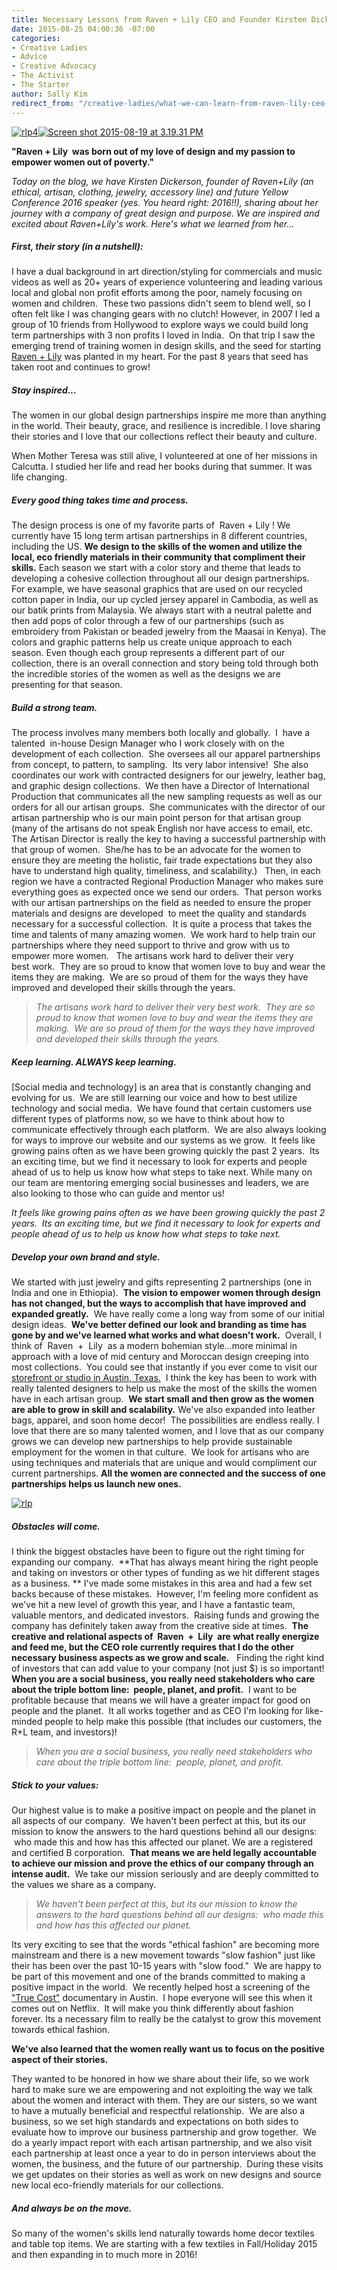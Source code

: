 ```yaml
---
title: Necessary Lessons from Raven + Lily CEO and Founder Kirsten Dickerson
date: 2015-08-25 04:00:36 -07:00
categories:
- Creative Ladies
- Advice
- Creative Advocacy
- The Activist
- The Starter
author: Sally Kim
redirect_from: "/creative-ladies/what-we-can-learn-from-raven-lily-ceo-and-founder-kirsten-dickerson/"
---
```


[![rlp4](https://yellow-blog-images.imgix.net/2015/08/rlp4.jpg)](https://yellow-blog-images.imgix.net/2015/08/rlp4.jpg)[![Screen shot 2015-08-19 at 3.19.31 PM](https://yellow-blog-images.imgix.net/2015/08/Screen-shot-2015-08-19-at-3.19.31-PM.jpg)](https://yellow-blog-images.imgix.net/2015/08/Screen-shot-2015-08-19-at-3.19.31-PM.jpg)[  
](https://yellow-blog-images.imgix.net/2015/08/Screen-shot-2015-08-19-at-3.19.31-PM.png)

**"Raven + Lily  was born out of my love of design and my passion to empower women out of poverty."**

_Today on the blog, we have Kirsten Dickerson, founder of Raven+Lily (an ethical, artisan, clothing, jewelry, accessory line) and future Yellow Conference 2016 speaker (yes. You heard right: 2016!!), sharing about her journey with a company of great design and purpose. We are inspired and excited about Raven+Lily's work. Here's what we learned from her..._

##### First, their story (in a nutshell):

I have a dual background in art direction/styling for commercials and music videos as well as 20+ years of experience volunteering and leading various local and global non profit efforts among the poor, namely focusing on women and children.  These two passions didn't seem to blend well, so I often felt like I was changing gears with no clutch! However, in 2007 I led a group of 10 friends from Hollywood to explore ways we could build long term partnerships with 3 non profits I loved in India.  On that trip I saw the emerging trend of training women in design skills, and the seed for starting  [Raven + Lily](http://www.ravenandlily.com/) was planted in my heart. For the past 8 years that seed has taken root and continues to grow!

##### **Stay inspired...**

The women in our global design partnerships inspire me more than anything in the world. Their beauty, grace, and resilience is incredible. I love sharing their stories and I love that our collections reflect their beauty and culture.

When Mother Teresa was still alive, I volunteered at one of her missions in Calcutta. I studied her life and read her books during that summer. It was life changing.

##### Every good thing takes time and process.

The design process is one of my favorite parts of  Raven + Lily ! We currently have 15 long term artisan partnerships in 8 different countries, including the US. **We design to the skills of the women and utilize the local, eco friendly materials in their community that compliment their skills.** Each season we start with a color story and theme that leads to developing a cohesive collection throughout all our design partnerships.  For example, we have seasonal graphics that are used on our recycled cotton paper in India, our up cycled jersey apparel in Cambodia, as well as our batik prints from Malaysia. We always start with a neutral palette and then add pops of color through a few of our partnerships (such as embroidery from Pakistan or beaded jewelry from the Maasai in Kenya). The colors and graphic patterns help us create unique approach to each season. Even though each group represents a different part of our collection, there is an overall connection and story being told through both the incredible stories of the women as well as the designs we are presenting for that season.

##### Build a strong team.

The process involves many members both locally and globally.  I  have a talented  in-house Design Manager who I work closely with on the development of each collection.  She oversees all our apparel partnerships from concept, to pattern, to sampling.  Its very labor intensive!  She also coordinates our work with contracted designers for our jewelry, leather bag, and graphic design collections.  We then have a Director of International Production that communicates all the new sampling requests as well as our orders for all our artisan groups.  She communicates with the director of our artisan partnership who is our main point person for that artisan group (many of the artisans do not speak English nor have access to email, etc.  The Artisan Director is really the key to having a successful partnership with that group of women.  She/he has to be an advocate for the women to ensure they are meeting the holistic, fair trade expectations but they also have to understand high quality, timeliness, and scalability.)   Then, in each region we have a contracted Regional Production Manager who makes sure everything goes as expected once we send our orders.  That person works with our artisan partnerships on the field as needed to ensure the proper materials and designs are developed  to meet the quality and standards necessary for a successful collection.  It is quite a process that takes the time and talents of many amazing women.  We work hard to help train our partnerships where they need support to thrive and grow with us to empower more women.   The artisans work hard to deliver their very best work.  They are so proud to know that women love to buy and wear the items they are making.  We are so proud of them for the ways they have improved and developed their skills through the years.

> _The artisans work hard to deliver their very best work.  They are so proud to know that women love to buy and wear the items they are making.  We are so proud of them for the ways they have improved and developed their skills through the years._

##### Keep learning. ALWAYS keep learning.

[Social media and technology] is an area that is constantly changing and evolving for us.  We are still learning our voice and how to best utilize technology and social media.  We have found that certain customers use different types of platforms now, so we have to think about how to communicate effectively through each platform.  We are also always looking for ways to improve our website and our systems as we grow.  It feels like growing pains often as we have been growing quickly the past 2 years.  Its an exciting time, but we find it necessary to look for experts and people ahead of us to help us know how what steps to take next. While many on our team are mentoring emerging social businesses and leaders, we are also looking to those who can guide and mentor us!

_It feels like growing pains often as we have been growing quickly the past 2 years.  Its an exciting time, but we find it necessary to look for experts and people ahead of us to help us know how what steps to take next._

##### Develop your own brand and style.

We started with just jewelry and gifts representing 2 partnerships (one in India and one in Ethiopia).  **The vision to empower women through design has not changed, but the ways to accomplish that have improved and expanded greatly.**  We have really come a long way from some of our initial design ideas.  **We've better defined our look and branding as time has gone by and we've learned what works and what doesn't work.**  Overall, I think of  Raven  +  Lily  as a modern bohemian style...more minimal in approach with a love of mid century and Moroccan design creeping into most collections.  You could see that instantly if you ever come to visit our [storefront or studio in Austin, Texas.](http://www.ravenandlily.com/our-story/our-storefront-retailers)  I think the key has been to work with really talented designers to help us make the most of the skills the women have in each artisan group.  **We start small and then grow as the women are able to grow in skill and scalability.** We've also expanded into leather bags, apparel, and soon home decor!  The possibilities are endless really. I love that there are so many talented women, and I love that as our company grows we can develop new partnerships to help provide sustainable employment for the women in that culture.  We look for artisans who are using techniques and materials that are unique and would compliment our current partnerships. **All the women are connected and the success of one partnerships helps us launch new ones.**

[![rlp](https://yellow-blog-images.imgix.net/2015/08/rlp.jpg)](https://yellow-blog-images.imgix.net/2015/08/rlp.jpg)

##### Obstacles will come.

I think the biggest obstacles have been to figure out the right timing for expanding our company.  **That has always meant hiring the right people and taking on investors or other types of funding as we hit different stages as a business. ** I've made some mistakes in this area and had a few set backs because of these mistakes.  However, I'm feeling more confident as we've hit a new level of growth this year, and I have a fantastic team, valuable mentors, and dedicated investors.  Raising funds and growing the company has definitely taken away from the creative side at times.  **The creative and relational aspects of  Raven  +  Lily  are what really energize and feed me, but the CEO role currently requires that I do the other necessary business aspects as we grow and scale.**   Finding the right kind of investors that can add value to your company (not just $) is so important! **When you are a social business, you really need stakeholders who care about the triple bottom line:  people, planet, and profit.**  I want to be profitable because that means we will have a greater impact for good on people and the planet.  It all works together and as CEO I'm looking for like-minded people to help make this possible (that includes our customers, the R+L team, and investors)!

> _When you are a social business, you really need stakeholders who care about the triple bottom line:  people, planet, and profit._

##### Stick to your values:

Our highest value is to make a positive impact on people and the planet in all aspects of our company.  We haven't been perfect at this, but its our mission to know the answers to the hard questions behind all our designs:  who made this and how has this affected our planet. We are a registered and certified B corporation.  **That means we are held legally accountable to achieve our mission and prove the ethics of our company through an intense audit.**  We take our mission seriously and are deeply committed to the values we share as a company.

> _We haven't been perfect at this, but its our mission to know the answers to the hard questions behind all our designs:  who made this and how has this affected our planet._

Its very exciting to see that the words "ethical fashion" are becoming more mainstream and there is a new movement towards "slow fashion" just like their has been over the past 10-15 years with "slow food."  We are happy to be part of this movement and one of the brands committed to making a positive impact in the world.  We recently helped host a screening of the ["True Cost"](http://truecostmovie.com/) documentary in Austin.  I hope everyone will see this when it comes out on Netflix.  It will make you think differently about fashion forever. Its a necessary film to really be the catalyst to grow this movement towards ethical fashion.

**We've also learned that the women really want us to focus on the positive aspect of their stories.**

They wanted to be honored in how we share about their life, so we work hard to make sure we are empowering and not exploiting the way we talk about the women and interact with them. They are our sisters, so we want to have a mutually beneficial and respectful relationship.  We are also a business, so we set high standards and expectations on both sides to evaluate how to improve our business partnership and grow together.  We do a yearly impact report with each artisan partnership, and we also visit each partnership at least once a year to do in person interviews about the women, the business, and the future of our partnership.  During these visits we get updates on their stories as well as work on new designs and source new local eco-friendly materials for our collections.

##### And always be on the move.

So many of the women's skills lend naturally towards home decor textiles and table top items. We are starting with a few textiles in Fall/Holiday 2015 and then expanding in to much more in 2016!
